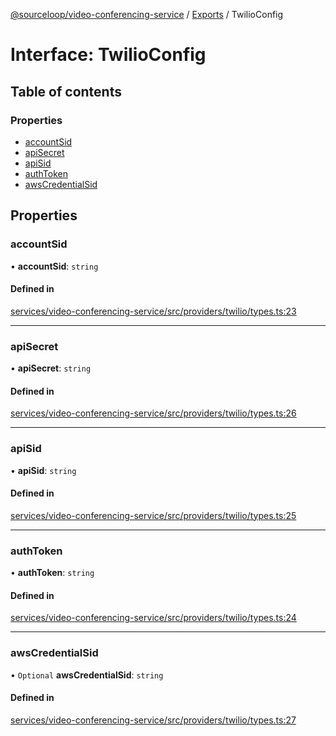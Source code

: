 [@sourceloop/video-conferencing-service](../README.md) / [Exports](../modules.md) / TwilioConfig

# Interface: TwilioConfig

## Table of contents

### Properties

- [accountSid](TwilioConfig.md#accountsid)
- [apiSecret](TwilioConfig.md#apisecret)
- [apiSid](TwilioConfig.md#apisid)
- [authToken](TwilioConfig.md#authtoken)
- [awsCredentialSid](TwilioConfig.md#awscredentialsid)

## Properties

### accountSid

• **accountSid**: `string`

#### Defined in

[services/video-conferencing-service/src/providers/twilio/types.ts:23](https://github.com/sourcefuse/loopback4-microservice-catalog/blob/00e854d46/services/video-conferencing-service/src/providers/twilio/types.ts#L23)

___

### apiSecret

• **apiSecret**: `string`

#### Defined in

[services/video-conferencing-service/src/providers/twilio/types.ts:26](https://github.com/sourcefuse/loopback4-microservice-catalog/blob/00e854d46/services/video-conferencing-service/src/providers/twilio/types.ts#L26)

___

### apiSid

• **apiSid**: `string`

#### Defined in

[services/video-conferencing-service/src/providers/twilio/types.ts:25](https://github.com/sourcefuse/loopback4-microservice-catalog/blob/00e854d46/services/video-conferencing-service/src/providers/twilio/types.ts#L25)

___

### authToken

• **authToken**: `string`

#### Defined in

[services/video-conferencing-service/src/providers/twilio/types.ts:24](https://github.com/sourcefuse/loopback4-microservice-catalog/blob/00e854d46/services/video-conferencing-service/src/providers/twilio/types.ts#L24)

___

### awsCredentialSid

• `Optional` **awsCredentialSid**: `string`

#### Defined in

[services/video-conferencing-service/src/providers/twilio/types.ts:27](https://github.com/sourcefuse/loopback4-microservice-catalog/blob/00e854d46/services/video-conferencing-service/src/providers/twilio/types.ts#L27)
